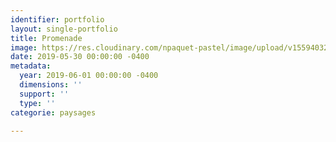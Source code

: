 ```yaml
---
identifier: portfolio
layout: single-portfolio
title: Promenade
image: https://res.cloudinary.com/npaquet-pastel/image/upload/v1559403256/Promenade%20pastel.jpg
date: 2019-05-30 00:00:00 -0400
metadata:
  year: 2019-06-01 00:00:00 -0400
  dimensions: ''
  support: ''
  type: ''
categorie: paysages

---
```

